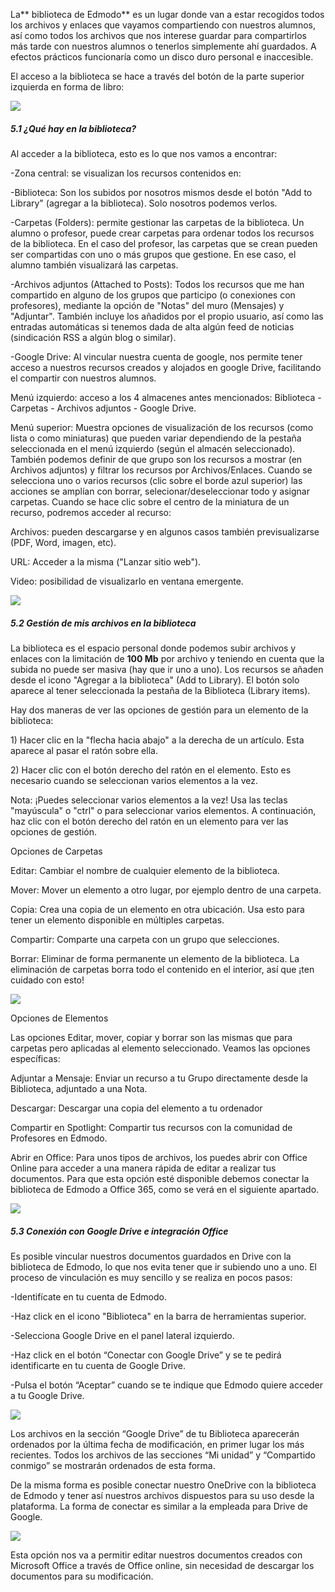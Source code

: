 La** biblioteca de Edmodo** es un lugar donde van a estar recogidos todos los archivos y enlaces que vayamos compartiendo con nuestros alumnos, así como todos los archivos que nos interese guardar para compartirlos más tarde con nuestros alumnos o tenerlos simplemente ahí guardados. A efectos prácticos funcionaría como un disco duro personal e inaccesible.

El acceso a la biblioteca se hace a través del botón de la parte superior izquierda en forma de libro:

![](/assets/import17.png)

##### 5.1 ¿Qué hay en la biblioteca?

Al acceder a la biblioteca, esto es lo que nos vamos a encontrar:

-Zona central: se visualizan los recursos contenidos en:

-Biblioteca: Son los subidos por nosotros mismos desde el botón "Add to Library" \(agregar a la biblioteca\). Solo nosotros podemos verlos.

-Carpetas \(Folders\): permite gestionar las carpetas de la biblioteca. Un alumno o profesor, puede crear carpetas para ordenar todos los recursos de la biblioteca. En el caso del profesor, las carpetas que se crean pueden ser compartidas con uno o más grupos que gestione. En ese caso, el alumno también visualizará las carpetas.

-Archivos adjuntos \(Attached to Posts\): Todos los recursos que me han compartido en alguno de los grupos que participo \(o conexiones con profesores\), mediante la opción de "Notas" del muro \(Mensajes\) y "Adjuntar". También incluye los añadidos por el propio usuario, así como las entradas automáticas si tenemos dada de alta algún feed de noticias \(sindicación RSS a algún blog o similar\).

-Google Drive: Al vincular nuestra cuenta de google, nos permite tener acceso a nuestros recursos creados y alojados en google Drive, facilitando el compartir con nuestros alumnos.

Menú izquierdo: acceso a los 4 almacenes antes mencionados: Biblioteca - Carpetas - Archivos adjuntos - Google Drive.

Menú superior: Muestra opciones de visualización de los recursos \(como lista o como miniaturas\) que pueden variar dependiendo de la pestaña seleccionada en el menú izquierdo \(según el almacén seleccionado\). También podemos definir de que grupo son los recursos a mostrar \(en Archivos adjuntos\) y filtrar los recursos por Archivos/Enlaces. Cuando se selecciona uno o varios recursos \(clic sobre el borde azul superior\) las acciones se amplían con borrar, selecionar/deseleccionar todo y asignar carpetas. Cuando se hace clic sobre el centro de la miniatura de un recurso, podremos acceder al recurso:

Archivos: pueden descargarse y en algunos casos también previsualizarse \(PDF, Word, imagen, etc\).

URL: Acceder a la misma \("Lanzar sitio web"\).

Video: posibilidad de visualizarlo en ventana emergente.

![](/assets/import18.png)

##### 5.2 Gestión de mis archivos en la biblioteca

La biblioteca es el espacio personal donde podemos subir archivos y enlaces con la limitación de **100 Mb** por archivo y teniendo en cuenta que la subida no puede ser masiva \(hay que ir uno a uno\). Los recursos se añaden desde el icono "Agregar a la biblioteca" \(Add to Library\). El botón solo aparece al tener seleccionada la pestaña de la Biblioteca \(Library items\).

Hay dos maneras de ver las opciones de gestión para un elemento de la biblioteca:

1\) Hacer clic en la "flecha hacia abajo" a la derecha de un artículo. Esta aparece al pasar el ratón sobre ella.

2\) Hacer clic con el botón derecho del ratón en el elemento. Esto es necesario cuando se seleccionan varios elementos a la vez.

Nota: ¡Puedes seleccionar varios elementos a la vez! Usa las teclas "mayúscula" o "ctrl" o para seleccionar varios elementos. A continuación, haz clic con el botón derecho del ratón en un elemento para ver las opciones de gestión.

Opciones de Carpetas

Editar: Cambiar el nombre de cualquier elemento de la biblioteca.

Mover: Mover un elemento a otro lugar, por ejemplo dentro de una carpeta.

Copia: Crea una copia de un elemento en otra ubicación. Usa esto para tener un elemento disponible en múltiples carpetas.

Compartir: Comparte una carpeta con un grupo que selecciones.

Borrar: Eliminar de forma permanente un elemento de la biblioteca. La eliminación de carpetas borra todo el contenido en el interior, así que ¡ten cuidado con esto!

![](/assets/import19.png)

Opciones de Elementos

Las opciones Editar, mover, copiar y borrar son las mismas que para carpetas pero aplicadas al elemento seleccionado. Veamos las opciones específicas:

Adjuntar a Mensaje: Enviar un recurso a tu Grupo directamente desde la Biblioteca, adjuntado a una Nota.

Descargar: Descargar una copia del elemento a tu ordenador

Compartir en Spotlight: Compartir tus recursos con la comunidad de Profesores en Edmodo.

Abrir en Office: Para unos tipos de archivos, los puedes abrir con Office Online para acceder a una manera rápida de editar a realizar tus documentos. Para que esta opción esté disponible debemos conectar la biblioteca de Edmodo a Office 365, como se verá en el siguiente apartado.

![](/assets/import20.png)

##### 5.3 Conexión con Google Drive e integración Office

Es posible vincular nuestros documentos guardados en Drive con la biblioteca de Edmodo, lo que nos evita tener que ir subiendo uno a uno. El proceso de vinculación es muy sencillo y se realiza en pocos pasos:

-Identifícate en tu cuenta de Edmodo.

-Haz click en el icono "Biblioteca" en la barra de herramientas superior.

-Selecciona Google Drive en el panel lateral izquierdo.

-Haz click en el botón “Conectar con Google Drive” y se te pedirá identificarte en tu cuenta de Google Drive.

-Pulsa el botón “Aceptar” cuando se te indique que Edmodo quiere acceder a tu Google Drive.

![](/assets/import21.png)

Los archivos en la sección “Google Drive” de tu Biblioteca aparecerán ordenados por la última fecha de modificación, en primer lugar los más recientes. Todos los archivos de las secciones “Mi unidad” y “Compartido conmigo” se mostrarán ordenados de esta forma.

De la misma forma es posible conectar nuestro OneDrive con la biblioteca de Edmodo y tener así nuestros archivos dispuestos para su uso desde la plataforma. La forma de conectar es similar a la empleada para Drive de Google.

![](/assets/import22.png)

Esta opción nos va a permitir editar nuestros documentos creados con Microsoft Office a través de Office online, sin necesidad de descargar los documentos para su modificación.

